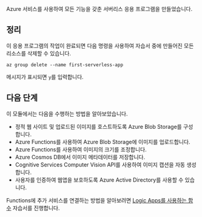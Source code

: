 Azure 서비스를 사용하여 모든 기능을 갖춘 서버리스 응용 프로그램을 만들었습니다.

## <a name="clean-up"></a>정리
<!---TODO: Update for sandbox--->

이 응용 프로그램의 작업이 완료되면 다음 명령을 사용하여 자습서 중에 만들어진 모든 리소스를 삭제할 수 있습니다.

```azurecli
az group delete --name first-serverless-app
```

메시지가 표시되면 `y`를 입력합니다.  

## <a name="next-steps"></a>다음 단계

이 모듈에서는 다음을 수행하는 방법을 알아보았습니다.
  - 정적 웹 사이트 및 업로드된 이미지를 호스트하도록 Azure Blob Storage를 구성합니다.
  - Azure Functions를 사용하여 Azure Blob Storage에 이미지를 업로드합니다.
  - Azure Functions를 사용하여 이미지의 크기를 조정합니다.
  - Azure Cosmos DB에서 이미지 메타데이터를 저장합니다. 
  - Cognitive Services Computer Vision API를 사용하여 이미지 캡션을 자동 생성합니다.
  - 사용자를 인증하여 웹앱을 보호하도록 Azure Active Directory를 사용할 수 있습니다.

Functions에 추가 서비스를 연결하는 방법을 알아보려면 [Logic Apps를 사용하는 함수](https://docs.microsoft.com/azure/azure-functions/functions-twitter-email) 자습서를 진행합니다.
